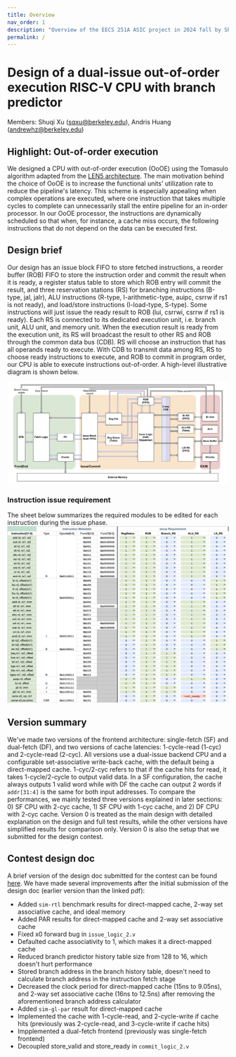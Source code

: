 ```yaml
---
title: Overview
nav_order: 1
description: "Overview of the EECS 251A ASIC project in 2024 fall by Shuqi Xu and Andris Huang."
permalink: /
---
```


# Design of a dual-issue out-of-order execution RISC-V CPU with branch predictor
Members: Shuqi Xu (<sqxu@berkeley.edu>), Andris Huang (<andrewhz@berkeley.edu>)

## Highlight: Out-of-order execution
We designed a CPU with out-of-order execution (OoOE) using the Tomasulo algorithm adapted from the [LEN5 architecture](https://webthesis.biblio.polito.it/13205/1/tesi.pdf). The main motivation behind the choice of OoOE is to increase the functional units' utilization rate to reduce the pipeline's latency. This scheme is especially appealing when complex operations are executed, where one instruction that takes multiple cycles to complete can unnecessarily stall the entire pipeline for an in-order processor. In our OoOE processor, the instructions are dynamically scheduled so that when, for instance, a cache miss occurs, the following instructions that do not depend on the data can be executed first.

## Design brief
Our design has an issue block FIFO to store fetched instructions, a reorder buffer (ROB) FIFO to store the instruction order and commit the result when it is ready, a register status table to store which ROB entry will commit the result, and three reservation stations (RS) for branching instructions (B-type, jal, jalr), ALU instructions (R-type, I-arithmetic-type, auipc, csrrw if rs1 is not ready), and load/store instructions (I-load-type, S-type). Some instructions will just issue the ready result to ROB (lui, csrrwi, csrrw if rs1 is ready). Each RS is connected to its dedicated execution unit, i.e. branch unit, ALU unit, and memory unit. When the execution result is ready from the execution unit, its RS will broadcast the result to other RS and ROB through the common data bus (CDB). RS will choose an instruction that has all operands ready to execute. With CDB to transmit data among RS, RS to choose ready instructions to execute, and ROB to commit in program order, our CPU is able to execute instructions out-of-order. A high-level illustrative diagram is shown below.

![alt text](docs/general/high-level-diagram.jpg)

### Instruction issue requirement
The sheet below summarizes the required modules to be edited for each instruction during the issue phase.
![issue_requirement](docs/general/issue_requirement.png)

## Version summary
We've made two versions of the frontend architecture: single-fetch (SF) and dual-fetch (DF), and two versions of cache latencies: 1-cycle-read (1-cyc) and 2-cycle-read (2-cyc). All versions use a dual-issue backend CPU and a configurable set-associative write-back cache, with the default being a direct-mapped cache. 1-cyc/2-cyc refers to that if the cache hits for read, it takes 1-cycle/2-cycle to output valid data. In a SF configuration, the cache always outputs 1 valid word while with DF the cache can output 2 words if `addr[31:4]` is the same for both input addresses. To compare the performances, we mainly tested three versions explained in later sections: 0) SF CPU with 2-cyc cache, 1) SF CPU with 1-cyc cache, and 2) DF CPU with 2-cyc cache. Version 0 is treated as the main design with detailed explanation on the design and full test results, while the other versions have simplified results for comparison only. Version 0 is also the setup that we submitted for the design contest.

## Contest design doc
A brief version of the design doc submitted for the contest can be found [here](docs/general/Final_design_doc.pdf). We have made several improvements after the initial submission of the design doc (earlier version than the linked pdf):

- Added `sim-rtl` benchmark results for direct-mapped cache, 2-way set associative cache, and ideal memory
- Added PAR results for direct-mapped cache and 2-way set associative cache
- Fixed x0 forward bug in `issue_logic_2.v`
- Defaulted cache associativity to 1, which makes it a direct-mapped cache
- Reduced branch predictor history table size from 128 to 16, which doesn't hurt performance
- Stored branch address in the branch history table, doesn't need to calculate branch address in the instruction fetch stage
- Decreased the clock period for direct-mapped cache (15ns to 9.05ns), and 2-way set associative cache (16ns to 12.5ns) after removing the aforementioned branch address calculator
- Added `sim-gl-par` result for direct-mapped cache
- Implemented the cache with 1-cycle-read, and 2-cycle-write if cache hits (previously was 2-cycle-read, and 3-cycle-write if cache hits)
- Impplemented a dual-fetch frontend (previously was single-fetch frontend)
- Decoupled store_valid and store_ready in `commit_logic_2.v`